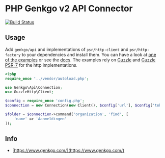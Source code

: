 PHP Genkgo v2 API Connector
============================================

[![Build Status](https://travis-ci.org/genkgo/api.png?branch=master)](https://travis-ci.org/genkgo/api)

## Usage

Add `genkgo/api` and implementations of `psr/http-client` and `psr/http-factory` to your dependencies and install them. 
You can have a look at [one of the examples](examples) or see the [docs](docs/index.md). The examples rely on 
[Guzzle](https://github.com/guzzle/guzzle) and [Guzzle PSR-7](https://github.com/guzzle/psr7) for the http implementations.

```php
<?php
require_once '../vendor/autoload.php';

use Genkgo\Api\Connection;
use GuzzleHttp\Client;

$config = require_once 'config.php';
$connection = new Connection(new Client(), $config['url'], $config['token']);

$folder = $connection->command('organization', 'find', [
    'name' => 'Aanmeldingen'
]);
```

## Info

* [https://www.genkgo.com/](https://www.genkgo.com/)
